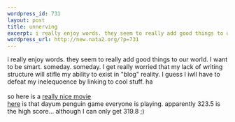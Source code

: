 ```yaml
--- 
wordpress_id: 731
layout: post
title: unnerving
excerpt: i really enjoy words. they seem to really add good things to our world. I want to be smart. someday. someday. I get really worried that my lack of writing structure will stifle my ability to exist in "blog" reality. I guess I iwll have to defeat my inelequoence by linking to cool stuff. haso here is a really nice movie
wordpress_url: http://new.nata2.org/?p=731
---
```

i really enjoy words. they seem to really add good things to our world. I want to be smart. someday. someday. I get really worried that my lack of writing structure will stifle my ability to exist in "blog" reality. I guess I iwll have to defeat my inelequoence by linking to cool stuff. ha<br/><br/>so here is a <a href="http://www.ktca.org/mntv/2003/video/Eastern_Manchuria.mov">really nice movie</a><br/><a href="http://nata2.info/humor/flash/yeti_baseball.swf">here</a> is that dayum penguin game everyone is playing. apparently 323.5 is the high score... although I can only get 319.8 ;)
